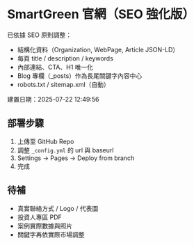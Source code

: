 # SmartGreen 官網（SEO 強化版）

已依據 SEO 原則調整：
- 結構化資料（Organization, WebPage, Article JSON-LD）
- 每頁 title / description / keywords
- 內部連結、CTA、H1 唯一化
- Blog 專欄（_posts）作為長尾關鍵字內容中心
- robots.txt / sitemap.xml（自動）

建置日期：2025-07-22 12:49:56

## 部署步驟
1. 上傳至 GitHub Repo
2. 調整 `_config.yml` 的 url 與 baseurl
3. Settings → Pages → Deploy from branch
4. 完成

## 待補
- 真實聯絡方式 / Logo / 代表圖
- 投資人專區 PDF
- 案例實際數據與照片
- 關鍵字再依實際市場調整
